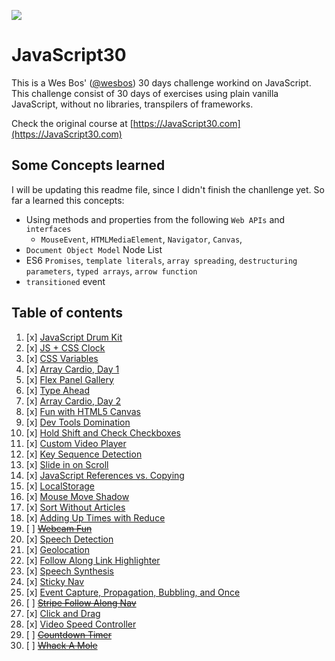 ![](https://javascript30.com/images/JS3-social-share.png)

# JavaScript30
This is a Wes Bos' ([@wesbos](https://github.com/wesbos)) 30 days challenge workind on JavaScript.
This challenge consist of 30 days of exercises using plain vanilla JavaScript, without no libraries,
transpilers of frameworks.

Check the original course at [https://JavaScript30.com](https://JavaScript30.com)

## Some Concepts learned
 I will be updating this readme file, since I didn't finish the chanllenge yet. So far a learned this concepts:
 
- Using methods and properties from the following `Web APIs`  and `interfaces`
  - `MouseEvent`, `HTMLMediaElement`, `Navigator`, `Canvas`,
- `Document Object Model` Node List
 - ES6 `Promises`,  `template literals`, `array spreading`, `destructuring parameters`, `typed arrays`, `arrow function`
 - `transitioned` event


## Table of contents

1. [x] [JavaScript Drum Kit](https://richardbmk.github.io/JavaScript30/01%20-%20JavaScript%20Drum%20Kit)
2. [x] [JS + CSS Clock](https://richardbmk.github.io/JavaScript30/02%20-%20JS%20and%20CSS%20Clock)
3. [x] [CSS Variables](https://richardbmk.github.io/JavaScript30/03%20-%20CSS%20Variables)
4. [x] [Array Cardio, Day 1](https://richardbmk.github.io/JavaScript30/04%20-%20Array%20Cardio%20Day%201)
5. [x] [Flex Panel Gallery](https://richardbmk.github.io/JavaScript30/05%20-%20Flex%20Panel%20Gallery)
6. [x] [Type Ahead](https://richardbmk.github.io/JavaScript30/06%20-%20Type%20Ahead)
7. [x] [Array Cardio, Day 2](https://richardbmk.github.io/JavaScript30/07%20-%20Array%20Cardio%20Day%202/)
8. [x] [Fun with HTML5 Canvas](https://richardbmk.github.io/JavaScript30/08%20-%20Fun%20with%20HTML5%20Canvas/)
9. [x] [Dev Tools Domination](https://richardbmk.github.io/JavaScript30/09%20-%20Dev%20Tools%20Domination/)
10. [x] [Hold Shift and Check Checkboxes](https://richardbmk.github.io/JavaScript30/10%20-%20Hold%20Shift%20and%20Check%20Checkboxes/)
11. [x] [Custom Video Player](https://richardbmk.github.io/JavaScript30/11%20-%20Custom%20Video%20Player)
12. [x] [Key Sequence Detection](https://richardbmk.github.io/JavaScript30/12%20-%20Key%20Sequence%20Detection/)
13. [x] [Slide in on Scroll](https://richardbmk.github.io/JavaScript30/13%20-%20Slide%20in%20on%20Scroll/)
14. [x] [JavaScript References vs. Copying](https://richardbmk.github.io/JavaScript30/14%20-%20JavaScript%20References%20VS%20Copying/)
15. [x] [LocalStorage](https://richardbmk.github.io/JavaScript30/15%20-%20LocalStorage)
16. [x] [Mouse Move Shadow](https://richardbmk.github.io/JavaScript30/16%20-%20Mouse%20Move%20Shadow/)
17. [x] [Sort Without Articles](https://richardbmk.github.io/JavaScript30/17%20-%20Sort%20Without%20Articles/)
18. [x] [Adding Up Times with Reduce](https://richardbmk.github.io/JavaScript30/18%20-%20Adding%20Up%20Times%20with%20Reduce)
19. [ ] [~~Webcam Fun~~](https://richardbmk.github.io/JavaScript30/19%20-%20Webcam%20Fun)
20. [x] [Speech Detection](https://richardbmk.github.io/JavaScript30/20%20-%20Speech%20Detection)
21. [x] [Geolocation](https://richardbmk.github.io/JavaScript30/21%20-%20Geolocation)
22. [x] [Follow Along Link Highlighter](https://richardbmk.github.io/JavaScript30/22%20-%20Follow%20Along%20Link%20Highlighter)
23. [x] [Speech Synthesis](https://richardbmk.github.io/JavaScript30/22%20-%20Follow%20Along%20Link%20Highlighter)
24. [x] [Sticky Nav](https://richardbmk.github.io/JavaScript30/24%20-%20Sticky%20Nav)
25. [x] [Event Capture, Propagation, Bubbling, and Once](https://richardbmk.github.io/JavaScript30/25%20-%20Event%20Capture%2C%20Propagation%2C%20Bubbling%20and%20Once)
26. [ ] [~~Stripe Follow Along Nav~~](https://richardbmk.github.io/JavaScript30/26%20-%20Stripe%20Follow%20Along%20Nav)
27. [x] [Click and Drag](https://richardbmk.github.io/JavaScript30/27%20-%20Click%20and%20Drag)
28. [x] [Video Speed Controller](https://richardbmk.github.io/JavaScript30/28%20-%20Video%20Speed%20Controller)
29. [ ] [~~Countdown Timer~~](https://richardbmk.github.io/JavaScript30/29%20-%20Countdown%20Timer)
30. [ ] [~~Whack A Mole~~](https://richardbmk.github.io/JavaScript30/30%20-%20Whack%20A%20Mole)
